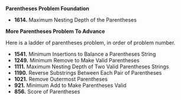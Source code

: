 **Parentheses Problem Foundation**  
- **1614.** Maximum Nesting Depth of the Parentheses

**More Parentheses Problem To Advance**

Here is a ladder of parentheses problem, in order of problem number.
- **1541.** Minimum Insertions to Balance a Parentheses String
- **1249.** Minimum Remove to Make Valid Parentheses
- **1111.** Maximum Nesting Depth of Two Valid Parentheses Strings
- **1190.** Reverse Substrings Between Each Pair of Parentheses
- **1021.** Remove Outermost Parentheses
- **921.** Minimum Add to Make Parentheses Valid
- **856.** Score of Parentheses
